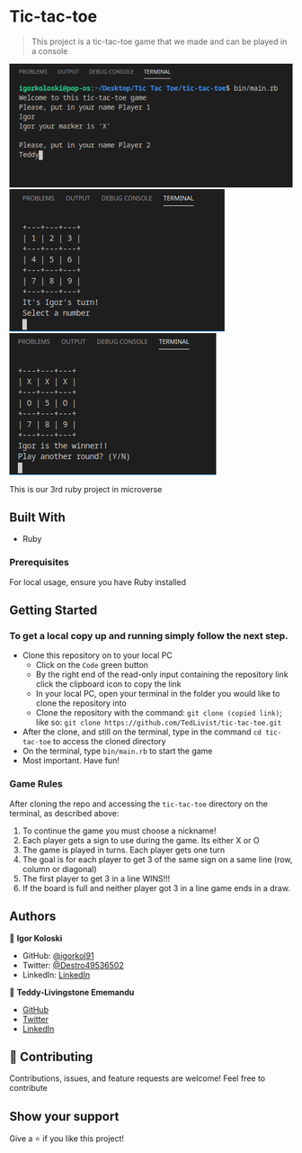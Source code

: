 # Tic-tac-toe

> This project is a tic-tac-toe game that we made and can be played in a console

![ruby-tic-tac-toe](./sc1.png)
![ruby-tic-tac-toe](./sc2.png)
![ruby-tic-tac-toe](./sc3.png)

This is our 3rd ruby project in microverse

## Built With

- Ruby

### Prerequisites

For local usage, ensure you have Ruby installed

## Getting Started

### To get a local copy up and running simply follow the next step.

- Clone this repository on to your local PC
  - Click on the `Code` green button
  - By the right end of the read-only input containing the repository link click the clipboard icon to copy the link
  - In your local PC, open your terminal in the folder you would like to clone the repository into
  - Clone the repository with the command: `git clone (copied link)`; like so: `git clone https://github.com/TedLivist/tic-tac-toe.git`
- After the clone, and still on the terminal, type in the command `cd tic-tac-toe` to access the cloned directory
- On the terminal, type `bin/main.rb` to start the game
- Most important. Have fun!

### Game Rules

After cloning the repo and accessing the `tic-tac-toe` directory on the terminal, as described above:

  1. To continue the game you must choose a nickname!
  2. Each player gets a sign to use during the game. Its either X or O
  3. The game is played in turns. Each player gets one turn
  4. The goal is for each player to get 3 of the same sign on a same line (row, column or diagonal)
  5. The first player to get 3 in a line WINS!!!
  6. If the board is full and neither player got 3 in a line game ends in a draw.

## Authors

:bust_in_silhouette: **Igor Koloski**

- GitHub: [@igorkol91](https://github.com/igorkol91)
- Twitter: [@Destro49536502](https://twitter.com/Destro49536502)
- LinkedIn: [LinkedIn](https://www.linkedin.com/in/igor-koloski-a754aa208/)

:bust_in_silhouette: **Teddy-Livingstone Ememandu**

- [GitHub](https://github.com/TedLivist)
- [Twitter](https://twitter/iamxted)
- [LinkedIn](https://linkedin.com/in/tememandu)

## :handshake: Contributing

Contributions, issues, and feature requests are welcome!
Feel free to contribute

## Show your support

Give a ⭐️ if you like this project!
